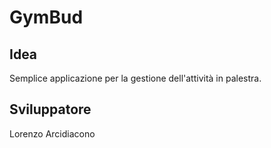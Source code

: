 # GymBud


## Idea

Semplice applicazione per la gestione dell'attività in palestra.


## Sviluppatore

Lorenzo Arcidiacono
